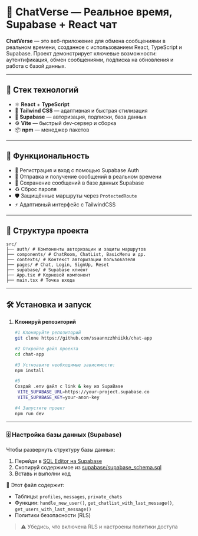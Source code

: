 # 💬 ChatVerse — Реальное время, Supabase + React чат

**ChatVerse** — это веб-приложение для обмена сообщениями в реальном времени, созданное с использованием React, TypeScript и Supabase. Проект демонстрирует ключевые возможности: аутентификация, обмен сообщениями, подписка на обновления и работа с базой данных.

---

## 🚀 Стек технологий

- ⚛️ **React** + **TypeScript**
- 💨 **Tailwind CSS** — адаптивная и быстрая стилизация
- 🐘 **Supabase** — авторизация, подписки, база данных
- ⚙️ **Vite** — быстрый dev-сервер и сборка
- 📦 **npm** — менеджер пакетов

---

## 🧩 Функциональность

- 🔐 Регистрация и вход с помощью Supabase Auth
- 💬 Отправка и получение сообщений в реальном времени
- 💾 Сохранение сообщений в базе данных Supabase
- ♻️ Сброс пароля
- 🛡️ Защищённые маршруты через `ProtectedRoute`
- ⚡ Адаптивный интерфейс с TailwindCSS

---

## 📁 Структура проекта
```
src/
├── auth/ # Компоненты авторизации и защиты маршрутов
├── components/ # ChatRoom, ChatList, BasicMenu и др.
├── contexts/ # Контекст авторизации пользователя
├── pages/ # Chat, Login, SignUp, Reset
├── supabase/ # Supabase клиент
├── App.tsx # Корневой компонент
├── main.tsx # Точка входа
```
---

## 🛠️ Установка и запуск

1. **Клонируй репозиторий**
   ```bash
   #1 Клонируйте репозиторий
   git clone https://github.com/ssaannzzhhiikk/chat-app

   #2 Откройте файл проекта
   cd chat-app

   #3 Устноавите необходимые зависимости:
   npm install

   #5
   Создай .env файл с link & key из SupaBase
    VITE_SUPABASE_URL=https://your-project.supabase.co
    VITE_SUPABASE_KEY=your-anon-key

   #4 Запустите проект
   npm run dev


---

### 🗄️ Настройка базы данных (Supabase)

Чтобы развернуть структуру базы данных:

1. Перейди в [SQL Editor на Supabase](https://app.supabase.com/project/_/sql)
2. Скопируй содержимое из [supabase/supabase_schema.sql](./supabase/supabase_schema.sql)
3. Вставь и выполни код

📄 Этот файл содержит:
- Таблицы: `profiles`, `messages`, `private_chats`
- Функции: `handle_new_user()`, `get_chatlist_with_last_message()`, `get_users_with_last_message()`
- Политики безопасности (RLS)

> ⚠️ Убедись, что включена RLS и настроены политики доступа
